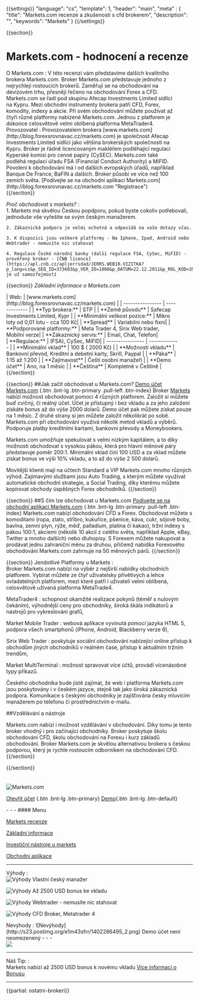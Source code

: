{{settings}}
  "language": "cs",
  "template": 1,
  "header": "main",
  "meta" : {
    "title": "Markets.com recenze a zkušenosti s cfd brokerem",
    "description": "",
    "keywords": "Markets"
  }
{{/settings}}
<span itemprop="reviewRating" itemscope itemtype="http://schema.org/Rating">
  <meta itemprop="worstRating" content="1"/>
  <meta itemprop="ratingValue" content="85"/>
  <meta itemprop="bestRating" content="100"/>
</span>
<meta itemprop="itemreviewed" content="Markets.com">
<meta itemprop="author" content="ForexSrovnávač.cz">

<div class="row">
<div class="col-md-9" role="main" markdown="1">

{{section}}

# Markets.com - hodnocení a recenze
<div class="row" style="width:92%">
  <div class="col-md-6" markdown="1">
O Markets.com
:    
V této recenzi vám představíme dalších kvalitního brokera Markets.com. Broker Markets.com představuje jednoho z nejrychleji rostoucích brokerů. Zaměřují se na obchodování na devizovém trhu, přesněji řečeno na obchodování Forex a CFD. Markets.com se řadí pod skupinu Afecap Investments Limited sídlící na Kypru. Mezi obchodní instrumenty brokera patří CFD, Forex, komodity, indexy a akcie. Při svém obchodování můžete používat až čtyři různé platformy nabízené Markets.com. Jednou z platforem je dokonce celosvětově velmi oblíbená platforma MetaTrader4.
  </div>
  <div class="col-md-6" markdown="1">
Provozovatel
:    
Provozovatelem brokera [www.markets.com](http://blog.forexsrovnavac.cz/markets.com) je společnost Afecap Investments Limited sídlící jako většina brokerských společností na Kypru. Broker je řádně licencovaným makléřem podléhající regulaci Kyperské komisi pro cenné papíry (CySEC). Markets.com také podléhá regulaci úřadu FSA (Financial Conduct Authority) a MiFID. Povolení k obchodování má i od dalších evropských úřadů, například Banque De France, BaFIN a dalších. Broker působí ve více než 100 zemích světa.
[Podívejte se na obchodní aplikaci Markets.com](http://blog.forexsrovnavac.cz/markets.com "Registrace")

</div>
</div>
{{/section}}

*Proč obchodovat s markets?*
:    
    1. Markets má skvělou Českou popdporu, pokud byste cokoliv potřebovali, jednoduše vše vyřešíte se svým českým manažerem. 

    2. Zákaznická podpora je velmi ochotná a odpovídá na vaše dotazy včas.
    
    3. K dispozici jsou veškeré platformy - Na Iphone, Ipad, Android nebo Webtrader - nemusíte nic stahovat

    4. Regulace České národní banky (další regulace FSA, CySec, MiFID) - prověřený broker - [ČNB licence](https://apl.cnb.cz/apljerrsdad/JERRS.WEB10.VIZITKA?p_lang=cz&p_SEQ_ID=373603&p_VER_ID=1000&p_DATUM=22.12.2011&p_ROL_KOD=35) je už samozřejmostí

{{section}}
*Základní informace o Markets.com*
<div class="row" style="width:92%">
  <div class="col-md-6" markdown="1">
| Web:     |   [www.markets.com](http://blog.forexsrovnavac.cz/markets.com) |
| ---------------- | ------------- |
| **Typ brokera:**   | STP  |
| **Země původu**   | Safecap Investments Limited, Kypr  |
| **Minimální velikost pozice:** | Mikro loty od 0,01 lotu - cca 100 Kč|
| **Spread** | Variabilní nebo fixní|
| **Podporované platformy:**  | Meta Trader 4, Sirix Web trader, Mobilní verze|
| **Zákaznický servis:**  | Email, Chat, Telefon|
  </div>
  <div class="col-md-6" markdown="1">
| **Regulace:**  | (FSA), CySec, MiFID|
| ---------------- | ------------- |
| **Minimální vklad**  | 100 $ ( 2000 Kč) |
| **Možnosti vkladu**  | Bankovní převod, Kreditní a debetní karty, Skrill, Paypal |
| **Páka**  |  1:15 až 1:200 |
| **Zajímavost**  | Čeští osobní manažeři |
| **Demo účet**  | Ano, na 1 měsíc |
| **Čeština**  | Kompletně v Češtině |

</div>
</div>
{{/section}}

{{section}}
##Jak začít obchodovat u Markets.com?
[Demo účet Markets.com](http://blog.forexsrovnavac.cz/markets.com "Registrace") {.btn .bnt-lg .btn-primary .pull-left .btn-index}
Broker [Markets](http://blog.forexsrovnavac.cz/markets.com) nabízí možnost obchodovat pomocí 4 různých platforem. Založit si můžete buď cvičný, či reálný účet. Účet je přístupný i bez vkladu a za jeho založení získáte bonus až do výše 2000 dolarů. Demo účet pak můžete získat pouze na 1 měsíc. Z druhé strany si jen můžete založit několikrát po sobě. Markets.com při obchodování využívá několik metod vkladů a výběrů. Podporuje platby kreditními kartami, bankovní převody a Moneybookers. 

Markets.com umožňuje spekulovat s velmi nízkým kapitálem, a to díky možnosti obchodovat s vysokou pákou, která pro hlavní měnové páry představuje poměr 200:1. Minimální vklad činí 100 USD a za vklad můžete získat bonus ve výši 10% vkladu, a to až do výše 2 500 dolarů. 

Movitější klienti mají na účtech Standard a VIP Markets.com mnoho různých výhod. Zajímavými službami jsou Auto Trading, s kterým můžete využívat automatické obchodní strategie, a Social Trading, díky kterému můžete kopírovat obchody úspěšných Forex obchodníků.
{{/section}}

{{section}}
##S čím lze obchodovat u Markets.com
[Podívejte se na obchodní aplikaci Markets.com](http://blog.forexsrovnavac.cz/markets.com "Registrace") {.btn .bnt-lg .btn-primary .pull-left .btn-index}
Markets.com nabízí obchodování CFD a Forex. Obchodovat můžete s komoditami (ropa, zlato, stříbro, kukuřice, pšenice, káva, cukr, sójové boby, bavlna, zemní plyn, rýže, měď, palladium, platina či kakao), tržní indexy s pákou 100:1, akciemi (několik 10 akcií z celého světa, například Apple, eBay, Twitter a mnoho dalších) nebo dluhopisy.
S Forexem můžete nakupovat a prodávat jednu zahraniční měnu za druhou, přičemž nabídka Forexového obchodování Markets.com zahrnuje na 50 měnových párů.
{{/section}}

{{section}}
Jendotlivé Platformy u Markets
:   
Broker Markets.com nabízí na výběr z nejširší nabídky obchodních platforem. Vybírat můžete ze čtyř uživatelsky přívětivých a lehce ovladatelných platforem, mezi které patří i uživateli velmi oblíbená, celosvětově užívaná platforma MetaTrade4.

MetaTrader4
:    schopnost okamžité realizace pokynů (téměř s nulovým čekáním), výhodnější ceny pro obchodníky, široká škála indikátorů a nástrojů pro vykreslování grafů,

Market Mobile Trader
:    webová aplikace vyvinutá pomocí jazyka HTML 5, podpora všech smartphonů (iPhone, Android, Blackberry verze 6),

Sirix Web Trader
:   poskytuje sociální obchodování nabízející online přístup k obchodům jiných obchodníků v reálném čase, přístup k aktuálním tržním trendům,

Market MultiTerminal
:   možnost spravovat více účtů, provádí vícenásobné typy příkazů. 


Českého obchodníka bude jistě zajímat, že web i platforma Markets.com jsou poskytovány i v českém jazyce, stejně tak jako široká zákaznická podpora. Komunikace s českými obchodníky je zajišťována česky mluvícím manažerem po telefonu či prostřednictvím e-mailu.


##Vzdělávání a nástroje

Markets.com nabízí i možnost vzdělávání v obchodování. Díky tomu je tento broker vhodný i pro začínající obchodníky. Broker poskytuje školu obchodování CFD, školu obchodování na Forexu i kurz základů obchodování.
Broker Markets.com je skvělou alternativou brokera s českou podporou, který je rychle rostoucím odborníkem na obchodování CFD.
{{/section}}

{{/section}}



</div>
<div class="col-md-3" markdown="1">
<div class="well" markdown="1" style="margin-top: 2.5em">
  

![Markets.com](http://blog.forexsrovnavac.cz/wp-content/uploads/2014/10/markets-logo.jpg) 

[Otevřít účet](http://blog.forexsrovnavac.cz/markets.com "Registrace") {.btn .bnt-lg .btn-primary} [Demo](http://blog.forexsrovnavac.cz/markets.com "Demo účet"){.btn .bnt-lg .btn-default}
</div>
<div class="container-fluid" markdown="1">
- - -
#### Menu

[Markets recenze](http://forexsrovnavac.cz/markets-com-recenze#section-1)

[Základní informace](http://forexsrovnavac.cz/markets-com-recenze#section-2)

[Investiční nástroje u markets](http://forexsrovnavac.cz/markets-com-recenze#section-3)

[Obchodní aplikace](http://forexsrovnavac.cz/markets-com-recenze#section-4)

- - -
Výhody
:   
![Výhody](http://s28.postimg.org/lj87xfcyh/1402286470_1.png)     Vlastní český manažer

![Výhody](http://s28.postimg.org/lj87xfcyh/1402286470_1.png)     Až 2500 USD bonus ke vkladu

![Výhody](http://s28.postimg.org/lj87xfcyh/1402286470_1.png)     Webtrader - nemusíte nic stahovat

![Výhody](http://s28.postimg.org/lj87xfcyh/1402286470_1.png)     CFD Broker, Metatrader 4

</div>
<div class="container-fluid" markdown="1">
Nevýhody
:   
![Nevýhody](http://s23.postimg.org/e1m43sfrr/1402286495_2.png)     Demo účet není neomezenený
- - -
</div>
<div class="container-fluid" markdown="1">
<a href="http://blog.forexsrovnavac.cz/markets.com" alt="Demo účet" target="_blank">
 <img src="http://blog.forexsrovnavac.cz/wp-content/uploads/2014/10/informace.png" width="" height=""/>

</a>

- - -
Náš Tip:
:    
Markets nabízí až 2500 USD bonus k novému vkladu [Více informací o Bonusu](http://blog.forexsrovnavac.cz/markets.com)
- - -

</div>
</div>
</div>

{{partial: ostatni-brokeri}}